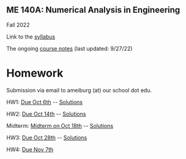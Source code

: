 ## ME 140A: Numerical Analysis in Engineering

Fall 2022

Link to the [syllabus](./140A%20Syllabus%202022.pdf)

The ongoing [course notes](./ME140A_Notes.pdf) (last updated: 9/27/22)

# Homework

Submission via email to ameiburg (at) our school dot edu.

HW1: [Due Oct 6th](./ME140A_HW1.pdf) -- [Solutions](./ME140A_HW1_Solutions.pdf)

HW2: [Due Oct 14th](./ME140A_HW2.pdf) -- [Solutions](./ME140A_HW2_Solutions.pdf)

Midterm: [Midterm on Oct 18th](./ME140A_Midterm1.pdf) -- [Solutions](./ME140A_Midterm1_Solutions.pdf)

HW3: [Due Oct 28th](./ME140A_HW3.pdf) -- [Solutions](./ME140A_HW3_Solutions.pdf)

HW4: [Due Nov 7th](./ME140A_HW4.pdf)
